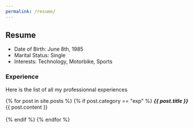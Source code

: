 ```yaml
---
permalink: /resume/
---
```


## Resume

- Date of Birth: June 8th, 1985
- Marital Status: Single
- Interests: Technology, Motorbike, Sports

### Experience

Here is the list of all my professionnal experiences

<div>
  {% for post in site.posts %}
    {% if post.category == "exp" %}
      <span style="font-weight: bold; font-style: italic;">{{ post.title }}</span><br/>
      {{ post.content }}<br/><br/>
    {% endif %}
  {% endfor %}
</div>
